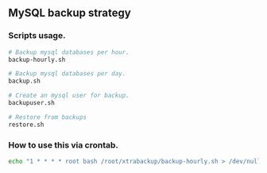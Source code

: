 ## MySQL backup strategy

### Scripts usage.

```bash
# Backup mysql databases per hour.
backup-hourly.sh

# Backup mysql databases per day.
backup.sh

# Create an mysql user for backup.
backupuser.sh

# Restore from backups
restore.sh
```

### How to use this via crontab.

```bash
echo "1 * * * * root bash /root/xtrabackup/backup-hourly.sh > /dev/null 2>&1" >> /etc/crontab
```
